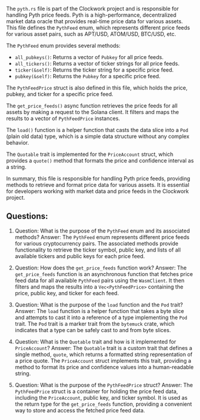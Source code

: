 The `pyth.rs` file is part of the Clockwork project and is responsible for handling Pyth price feeds. Pyth is a high-performance, decentralized market data oracle that provides real-time price data for various assets. This file defines the `PythFeed` enum, which represents different price feeds for various asset pairs, such as APT/USD, ATOM/USD, BTC/USD, etc.

The `PythFeed` enum provides several methods:

- `all_pubkeys()`: Returns a vector of `Pubkey` for all price feeds.
- `all_tickers()`: Returns a vector of ticker strings for all price feeds.
- `ticker(&self)`: Returns the ticker string for a specific price feed.
- `pubkey(&self)`: Returns the `Pubkey` for a specific price feed.

The `PythFeedPrice` struct is also defined in this file, which holds the price, pubkey, and ticker for a specific price feed.

The `get_price_feeds()` async function retrieves the price feeds for all assets by making a request to the Solana client. It filters and maps the results to a vector of `PythFeedPrice` instances.

The `load()` function is a helper function that casts the data slice into a `Pod` (plain old data) type, which is a simple data structure without any complex behavior.

The `Quotable` trait is implemented for the `PriceAccount` struct, which provides a `quote()` method that formats the price and confidence interval as a string.

In summary, this file is responsible for handling Pyth price feeds, providing methods to retrieve and format price data for various assets. It is essential for developers working with market data and price feeds in the Clockwork project.
## Questions: 
 1. Question: What is the purpose of the `PythFeed` enum and its associated methods?
   Answer: The `PythFeed` enum represents different price feeds for various cryptocurrency pairs. The associated methods provide functionality to retrieve the ticker symbol, public key, and lists of all available tickers and public keys for each price feed.

2. Question: How does the `get_price_feeds` function work?
   Answer: The `get_price_feeds` function is an asynchronous function that fetches price feed data for all available `PythFeed` pairs using the `WasmClient`. It then filters and maps the results into a `Vec<PythFeedPrice>` containing the price, public key, and ticker for each feed.

3. Question: What is the purpose of the `load` function and the `Pod` trait?
   Answer: The `load` function is a helper function that takes a byte slice and attempts to cast it into a reference of a type implementing the `Pod` trait. The `Pod` trait is a marker trait from the `bytemuck` crate, which indicates that a type can be safely cast to and from byte slices.

4. Question: What is the `Quotable` trait and how is it implemented for `PriceAccount`?
   Answer: The `Quotable` trait is a custom trait that defines a single method, `quote`, which returns a formatted string representation of a price quote. The `PriceAccount` struct implements this trait, providing a method to format its price and confidence values into a human-readable string.

5. Question: What is the purpose of the `PythFeedPrice` struct?
   Answer: The `PythFeedPrice` struct is a container for holding the price feed data, including the `PriceAccount`, public key, and ticker symbol. It is used as the return type for the `get_price_feeds` function, providing a convenient way to store and access the fetched price feed data.
    